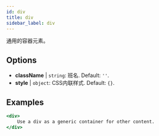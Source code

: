 ```yaml
---
id: div
title: div
sidebar_label: div
---
```


通用的容器元素。

## Options

* __className__ | `string`: 班名. Default: `''`.
* __style__ | `object`: CSS内联样式. Default: `{}`.


## Examples

```jsx live
<div>
    Use a div as a generic container for other content.
</div>
```

